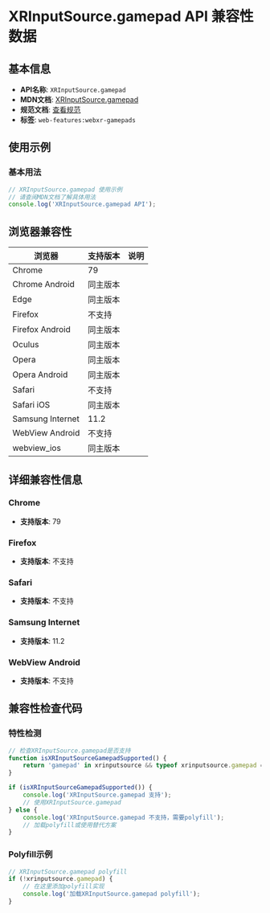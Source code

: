 # XRInputSource.gamepad API 兼容性数据

## 基本信息

- **API名称**: `XRInputSource.gamepad`
- **MDN文档**: [XRInputSource.gamepad](https://developer.mozilla.org/docs/Web/API/XRInputSource/gamepad)
- **规范文档**: [查看规范](https://immersive-web.github.io/webxr-gamepads-module/#dom-xrinputsource-gamepad)
- **标签**: `web-features:webxr-gamepads`

## 使用示例

### 基本用法

```javascript
// XRInputSource.gamepad 使用示例
// 请查阅MDN文档了解具体用法
console.log('XRInputSource.gamepad API');
```

## 浏览器兼容性

| 浏览器 | 支持版本 | 说明 |
|--------|----------|------|
| Chrome | 79 |  |
| Chrome Android | 同主版本 |  |
| Edge | 同主版本 |  |
| Firefox | 不支持 |  |
| Firefox Android | 同主版本 |  |
| Oculus | 同主版本 |  |
| Opera | 同主版本 |  |
| Opera Android | 同主版本 |  |
| Safari | 不支持 |  |
| Safari iOS | 同主版本 |  |
| Samsung Internet | 11.2 |  |
| WebView Android | 不支持 |  |
| webview_ios | 同主版本 |  |

## 详细兼容性信息

### Chrome

- **支持版本**: 79

### Firefox

- **支持版本**: 不支持

### Safari

- **支持版本**: 不支持

### Samsung Internet

- **支持版本**: 11.2

### WebView Android

- **支持版本**: 不支持

## 兼容性检查代码

### 特性检测

```javascript
// 检查XRInputSource.gamepad是否支持
function isXRInputSourceGamepadSupported() {
    return 'gamepad' in xrinputsource && typeof xrinputsource.gamepad === 'function';
}

if (isXRInputSourceGamepadSupported()) {
    console.log('XRInputSource.gamepad 支持');
    // 使用XRInputSource.gamepad
} else {
    console.log('XRInputSource.gamepad 不支持，需要polyfill');
    // 加载polyfill或使用替代方案
}
```

### Polyfill示例

```javascript
// XRInputSource.gamepad polyfill
if (!xrinputsource.gamepad) {
    // 在这里添加polyfill实现
    console.log('加载XRInputSource.gamepad polyfill');
}
```

